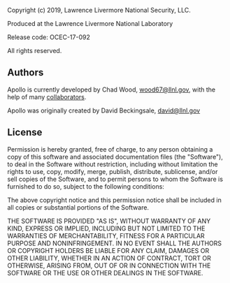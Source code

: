Copyright (c) 2019, Lawrence Livermore National Security, LLC.

Produced at the Lawrence Livermore National Laboratory

Release code: OCEC-17-092

All rights reserved.

## Authors

Apollo is currently developed by Chad Wood, wood67@llnl.gov, with the help
of many [collaborators](https://github.com/LLNL/apollo/graphs/contributors).

Apollo was originally created by David Beckingsale, david@llnl.gov

## License

Permission is hereby granted, free of charge, to any person obtaining
a copy of this software and associated documentation files (the "Software"),
to deal in the Software without restriction, including without limitation
the rights to use, copy, modify, merge, publish, distribute, sublicense,
and/or sell copies of the Software, and to permit persons to whom the
Software is furnished to do so, subject to the following conditions:

The above copyright notice and this permission notice shall be included in
all copies or substantial portions of the Software.

THE SOFTWARE IS PROVIDED "AS IS", WITHOUT WARRANTY OF ANY KIND, EXPRESS OR
IMPLIED, INCLUDING BUT NOT LIMITED TO THE WARRANTIES OF MERCHANTABILITY,
FITNESS FOR A PARTICULAR PURPOSE AND NONINFRINGEMENT. IN NO EVENT SHALL THE
AUTHORS OR COPYRIGHT HOLDERS BE LIABLE FOR ANY CLAIM, DAMAGES OR OTHER
LIABILITY, WHETHER IN AN ACTION OF CONTRACT, TORT OR OTHERWISE, ARISING
FROM, OUT OF OR IN CONNECTION WITH THE SOFTWARE OR THE USE OR OTHER
DEALINGS IN THE SOFTWARE.

